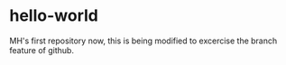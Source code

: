 # hello-world
MH's first repository
now, this is being modified to excercise the branch feature of github.
